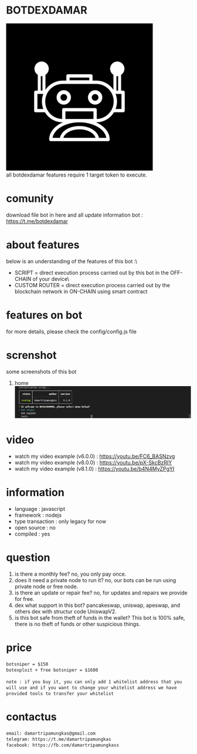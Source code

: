 # BOTDEXDAMAR
![](https://github.com/damartripamungkas/botdexdamar/blob/main/images/logo.png)\
all botdexdamar features require 1 target token to execute.

# comunity
download file bot in here and all update information bot :
https://t.me/botdexdamar

# about features
below is an understanding of the features of this bot :\
- SCRIPT = direct execution process carried out by this bot in the OFF-CHAIN of your device\
- CUSTOM ROUTER = direct execution process carried out by the blockchain network in ON-CHAIN using smart contract

# features on bot
for more details, please check the config/config.js file

# screnshot
some screenshots of this bot

1. home\
![alt text](https://github.com/damartripamungkas/botdexdamar/blob/main/images/home.png?raw=true)

# video
- watch my video example (v6.0.0) : https://youtu.be/FC6_BASNzvg
- watch my video example (v8.0.0) : https://youtu.be/pX-SkcBzRIY
- watch my video example (v8.1.0) : https://youtu.be/b4N4MyZPgYI

# information
- language : javascript
- framework : nodejs
- type transaction : only legacy for now
- open source : no
- compiled : yes

# question
1. is there a monthly fee? no, you only pay once.
2. does it need a private node to run it? no, our bots can be run using private node or free node.
3. is there an update or repair fee? no, for updates and repairs we provide for free.
4. dex what support in this bot? pancakeswap, uniswap, apeswap, and others dex with structur code UniswapV2.
5. is this bot safe from theft of funds in the wallet? This bot is 100% safe, there is no theft of funds or other suspicious things.

# price
```
botsniper = $150
botexploit + free botsniper = $1600

note : if you buy it, you can only add 1 whitelist address that you will use and if you want to change your whitelist address we have provided tools to transfer your whitelist
```

# contactus
```
email: damartripamungkas@gmail.com
telegram: https://t.me/damartripamungkas
facebook: https://fb.com/damartripamungkass
```
